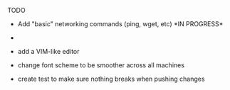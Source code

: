 <h>TODO</h>
<ul>
	<li>
		<p>Add "basic" networking commands (ping, wget, etc) *IN PROGRESS* </p>
	<li>
	<li>
		<p>add a VIM-like editor</p>
	</li>
	<li>
		<p>change font scheme to be smoother across all machines</p>
	</li>
	<li>
		<p> create test to make sure nothing breaks when pushing changes</p>
	</li>
</ul>
